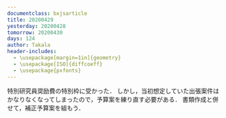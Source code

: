 ```yaml
---
documentclass: bxjsarticle
title: 20200429
yesterday: 20200428
tomorrow: 20200430
days: 124
author: Takala
header-includes:
  - \usepackage[margin=1in]{geometry}
  - \usepackage[ISO]{diffcoeff}
  - \usepackage{pxfonts}
---
```



特別研究員奨励費の特別枠に受かった．
しかし，当初想定していた出張案件はかなりなくなってしまったので，予算案を練り直す必要がある．
書類作成と併せて，補正予算案を組もう．

